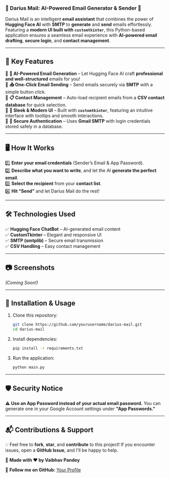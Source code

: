 ### **📧 Darius Mail: AI-Powered Email Generator & Sender 🚀**  

Darius Mail is an intelligent **email assistant** that combines the power of **Hugging Face AI** with **SMTP** to **generate** and **send** emails effortlessly. Featuring a **modern UI built with `customtkinter`**, this Python-based application ensures a seamless email experience with **AI-powered email drafting**, **secure login**, and **contact management**.  

---

## 🌟 **Key Features**  

🔹 **🤖 AI-Powered Email Generation** – Let Hugging Face AI craft **professional and well-structured** emails for you!  
🔹 **📤 One-Click Email Sending** – Send emails securely via **SMTP** with a simple button click.  
🔹 **📋 Contact Management** – Auto-load recipient emails from a **CSV contact database** for quick selection.  
🔹 **🎨 Sleek & Modern UI** – Built with **`customtkinter`**, featuring an intuitive interface with tooltips and smooth interactions.  
🔹 **🔐 Secure Authentication** – Uses **Gmail SMTP** with login credentials stored safely in a database.  

---

## 🖥️ **How It Works**  

1️⃣ **Enter your email credentials** (Sender’s Email & App Password).  
2️⃣ **Describe what you want to write**, and let the AI **generate the perfect email**.  
3️⃣ **Select the recipient** from your **contact list**.  
4️⃣ **Hit “Send”** and let Darius Mail do the rest!  

---

## 🛠️ **Technologies Used**  

✅ **Hugging Face ChatBot** – AI-generated email content  
✅ **CustomTkinter** – Elegant and responsive UI  
✅ **SMTP (smtplib)** – Secure email transmission  
✅ **CSV Handling** – Easy contact management  

---

## 📷 **Screenshots**  
*(Coming Soon!)*  

---

## 🚀 **Installation & Usage**  

1. Clone this repository:  
   ```bash
   git clone https://github.com/yourusername/darius-mail.git
   cd darius-mail
   ```  
2. Install dependencies:  
   ```bash
   pip install -r requirements.txt
   ```  
3. Run the application:  
   ```bash
   python main.py
   ```  

---

## 🛡️ **Security Notice**  
⚠️ **Use an App Password instead of your actual email password.** You can generate one in your Google Account settings under **"App Passwords."**  

---

## 📬 **Contributions & Support**  

💡 Feel free to **fork**, **star**, and **contribute** to this project! If you encounter issues, open a **GitHub Issue**, and I'll be happy to help.  

🎯 **Made with ❤️ by Vaibhav Pandey**  

🔗 **Follow me on GitHub:** [Your Profile](https://github.com/Alpha-Cassius)
